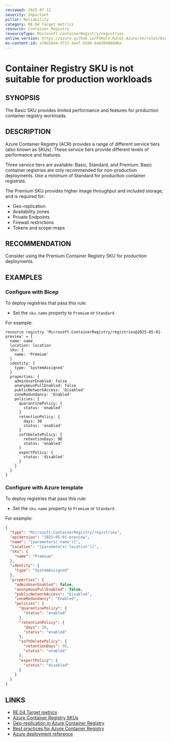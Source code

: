 ```yaml
---
reviewed: 2025-07-12
severity: Important
pillar: Reliability
category: RE:04 Target metrics
resource: Container Registry
resourceType: Microsoft.ContainerRegistry/registries
online version: https://azure.github.io/PSRule.Rules.Azure/en/rules/Azure.ACR.MinSku/
ms-content-id: a70d16d4-3717-4eef-b588-8a0204860d6e
---
```


# Container Registry SKU is not suitable for production workloads

## SYNOPSIS

The Basic SKU provides limited performance and features for production container registry workloads.

## DESCRIPTION

Azure Container Registry (ACR) provides a range of different service tiers (also known as SKUs).
These service tiers provide different levels of performance and features.

Three service tiers are available: Basic, Standard, and Premium.
Basic container registries are only recommended for non-production deployments.
Use a minimum of Standard for production container registries.

The Premium SKU provides higher image throughput and included storage, and is required for:

- Geo-replication
- Availability zones
- Private Endpoints
- Firewall restrictions
- Tokens and scope-maps

## RECOMMENDATION

Consider using the Premium Container Registry SKU for production deployments.

## EXAMPLES

### Configure with Bicep

To deploy registries that pass this rule:

- Set the `sku.name` property to `Premium` or `Standard`.

For example:

```bicep
resource registry 'Microsoft.ContainerRegistry/registries@2025-05-01-preview' = {
  name: name
  location: location
  sku: {
    name: 'Premium'
  }
  identity: {
    type: 'SystemAssigned'
  }
  properties: {
    adminUserEnabled: false
    anonymousPullEnabled: false
    publicNetworkAccess: 'Disabled'
    zoneRedundancy: 'Enabled'
    policies: {
      quarantinePolicy: {
        status: 'enabled'
      }
      retentionPolicy: {
        days: 30
        status: 'enabled'
      }
      softDeletePolicy: {
        retentionDays: 90
        status: 'enabled'
      }
      exportPolicy: {
        status: 'disabled'
      }
    }
  }
}
```

<!-- external:avm avm/res/container-registry/registry acrSku -->

### Configure with Azure template

To deploy registries that pass this rule:

- Set the `sku.name` property to `Premium` or `Standard`.

For example:

```json
{
  "type": "Microsoft.ContainerRegistry/registries",
  "apiVersion": "2025-05-01-preview",
  "name": "[parameters('name')]",
  "location": "[parameters('location')]",
  "sku": {
    "name": "Premium"
  },
  "identity": {
    "type": "SystemAssigned"
  },
  "properties": {
    "adminUserEnabled": false,
    "anonymousPullEnabled": false,
    "publicNetworkAccess": "Disabled",
    "zoneRedundancy": "Enabled",
    "policies": {
      "quarantinePolicy": {
        "status": "enabled"
      },
      "retentionPolicy": {
        "days": 30,
        "status": "enabled"
      },
      "softDeletePolicy": {
        "retentionDays": 90,
        "status": "enabled"
      },
      "exportPolicy": {
        "status": "disabled"
      }
    }
  }
}
```

## LINKS

- [RE:04 Target metrics](https://learn.microsoft.com/azure/well-architected/reliability/metrics)
- [Azure Container Registry SKUs](https://learn.microsoft.com/azure/container-registry/container-registry-skus)
- [Geo-replication in Azure Container Registry](https://learn.microsoft.com/azure/container-registry/container-registry-geo-replication)
- [Best practices for Azure Container Registry](https://learn.microsoft.com/azure/container-registry/container-registry-best-practices#geo-replicate-multi-region-deployments)
- [Azure deployment reference](https://learn.microsoft.com/azure/templates/microsoft.containerregistry/registries)
